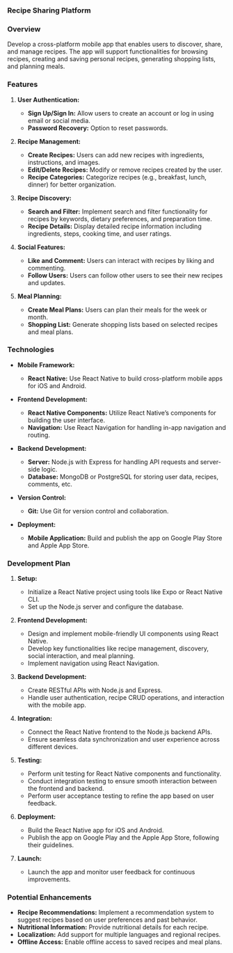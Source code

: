 
### **Recipe Sharing Platform**

### **Overview**
Develop a cross-platform mobile app that enables users to discover, share, and manage recipes. The app will support functionalities for browsing recipes, creating and saving personal recipes, generating shopping lists, and planning meals.

### **Features**

1. **User Authentication:**
   - **Sign Up/Sign In:** Allow users to create an account or log in using email or social media.
   - **Password Recovery:** Option to reset passwords.

2. **Recipe Management:**
   - **Create Recipes:** Users can add new recipes with ingredients, instructions, and images.
   - **Edit/Delete Recipes:** Modify or remove recipes created by the user.
   - **Recipe Categories:** Categorize recipes (e.g., breakfast, lunch, dinner) for better organization.

3. **Recipe Discovery:**
   - **Search and Filter:** Implement search and filter functionality for recipes by keywords, dietary preferences, and preparation time.
   - **Recipe Details:** Display detailed recipe information including ingredients, steps, cooking time, and user ratings.

4. **Social Features:**
   - **Like and Comment:** Users can interact with recipes by liking and commenting.
   - **Follow Users:** Users can follow other users to see their new recipes and updates.

5. **Meal Planning:**
   - **Create Meal Plans:** Users can plan their meals for the week or month.
   - **Shopping List:** Generate shopping lists based on selected recipes and meal plans.

### **Technologies**

- **Mobile Framework:**
  - **React Native:** Use React Native to build cross-platform mobile apps for iOS and Android.

- **Frontend Development:**
  - **React Native Components:** Utilize React Native’s components for building the user interface.
  - **Navigation:** Use React Navigation for handling in-app navigation and routing.

- **Backend Development:**
  - **Server:** Node.js with Express for handling API requests and server-side logic.
  - **Database:** MongoDB or PostgreSQL for storing user data, recipes, comments, etc.

- **Version Control:**
  - **Git:** Use Git for version control and collaboration.

- **Deployment:**
  - **Mobile Application:** Build and publish the app on Google Play Store and Apple App Store.

### **Development Plan**

1. **Setup:**
   - Initialize a React Native project using tools like Expo or React Native CLI.
   - Set up the Node.js server and configure the database.

2. **Frontend Development:**
   - Design and implement mobile-friendly UI components using React Native.
   - Develop key functionalities like recipe management, discovery, social interaction, and meal planning.
   - Implement navigation using React Navigation.

3. **Backend Development:**
   - Create RESTful APIs with Node.js and Express.
   - Handle user authentication, recipe CRUD operations, and interaction with the mobile app.

4. **Integration:**
   - Connect the React Native frontend to the Node.js backend APIs.
   - Ensure seamless data synchronization and user experience across different devices.

5. **Testing:**
   - Perform unit testing for React Native components and functionality.
   - Conduct integration testing to ensure smooth interaction between the frontend and backend.
   - Perform user acceptance testing to refine the app based on user feedback.

6. **Deployment:**
   - Build the React Native app for iOS and Android.
   - Publish the app on Google Play and the Apple App Store, following their guidelines.

7. **Launch:**
   - Launch the app and monitor user feedback for continuous improvements.

### **Potential Enhancements**

- **Recipe Recommendations:** Implement a recommendation system to suggest recipes based on user preferences and past behavior.
- **Nutritional Information:** Provide nutritional details for each recipe.
- **Localization:** Add support for multiple languages and regional recipes.
- **Offline Access:** Enable offline access to saved recipes and meal plans.
